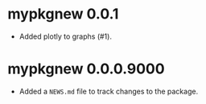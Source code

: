 # mypkgnew 0.0.1

* Added plotly to graphs (#1).

# mypkgnew 0.0.0.9000

* Added a `NEWS.md` file to track changes to the package.

